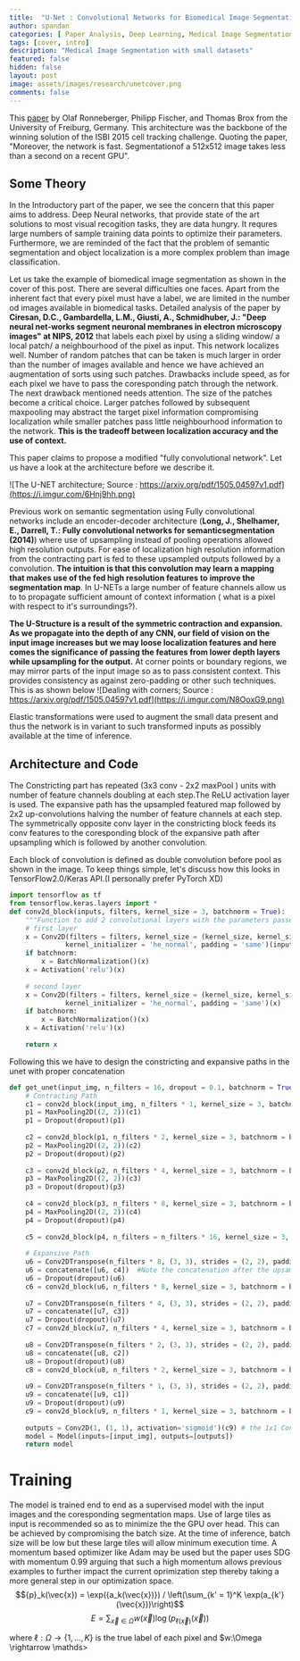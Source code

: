 ```yaml
---
title:  "U-Net : Convolutional Networks for Biomedical Image Segmentation"
author: spandan
categories: [ Paper Analysis, Deep Learning, Medical Image Segmentation ]
tags: [cover, intro]
description: "Medical Image Segmentation with small datasets"
featured: false
hidden: false
layout: post
image: assets/images/research/unetcover.png
comments: false
---
```


This <a href="https://arxiv.org/pdf/1505.04597v1.pdf">paper</a> by Olaf Ronneberger, Philipp Fischer, and Thomas Brox from the University of Freiburg, Germany. This architecture was the backbone of the winning solution of the ISBI 2015 cell tracking challenge. Quoting the paper, "Moreover,  the  network  is  fast.  Segmentationof a 512x512 image takes less than a second on a recent GPU". 

## Some Theory
In the Introductory part of the paper, we see the concern that this paper aims to address. Deep Neural networks, that provide state of the art solutions to most visual recogition tasks, they are data hungry. It requres large numbers of sample training data points to optimize their parameters. Furthermore, we are reminded of the fact that the problem of semantic segmentation and object localization is a more complex problem than image classification. 

Let us take the example of biomedical image segmentation as shown in the cover of this post. There are several difficulties one faces. Apart from the inherent fact that every pixel must have a label, we are limited in the number od images available in biomedical tasks. Detailed analysis of the paper by  **Ciresan, D.C., Gambardella, L.M., Giusti, A., Schmidhuber, J.: "Deep neural net-works segment neuronal membranes in electron microscopy images" at NIPS, 2012** that labels each pixel by using a sliding window/ a local patch/ a neighbourhood of the pixel as input. This network localizes well. Number of random patches that can be taken is much larger in order than the number of images available and hence we have achieved an augmentation of sorts using such patches. Drawbacks include speed, as for each pixel we have to pass the coresponding patch through the network. The next drawback mentioned needs attention. The size of the patches become a critical choice. Larger patches followed by subsequent maxpooling may abstract the target pixel information compromising localization while smaller patches pass little neighbourhood information to the network. **This is the tradeoff between localization accuracy and the use of context.**

This paper claims to propose a modified "fully convolutional network". Let us have a look at the architecture before we describe it.

![The U-NET architecture; Source : https://arxiv.org/pdf/1505.04597v1.pdf](https://i.imgur.com/6Hnj9hh.png)

Previous work on semantic segmentation using Fully convolutional networks include an encoder-decoder architecture
(**Long,  J.,  Shelhamer,  E.,  Darrell,  T.:  Fully  convolutional  networks  for  semanticsegmentation (2014)**) where use of upsampling instead of pooling operations allowed high resolution outputs. For ease of localization high resolution information from the contracting part is fed to these upsampled outputs followed by a convolution. **The intuition is that this convolution may learn a mapping that makes use of the fed high resolution features to improve the segmentation map**. In U-NETs a large number of feature channels allow us to to propagate sufficient amount of context information ( what is a pixel with respect to it's surroundings?).

**The U-Structure is a result of the symmetric contraction and expansion. As we propagate into the depth of any CNN, our field of vision on the input image increases but we may loose localization features and here comes the significance of passing the features from lower depth layers while upsampling for the output.** At corner points or boundary regions, we may mirror parts of the input image so as to pass consistent context. This provides consistency as against zero-padding or other such techniques. This is as shown below
![Dealing with corners; Source : https://arxiv.org/pdf/1505.04597v1.pdf](https://i.imgur.com/N8OoxG9.png)

Elastic transformations were used to augment the small data present and thus the network is in variant to such transformed inputs as possibly available at the time of inference.

## Architecture and Code
The Constricting part has repeated (3x3 conv - 2x2 maxPool ) units with number of feature channels doubling at each step.The ReLU activation layer is used. The expansive path has the upsampled featured map followed by 2x2 up-convolutions halving the number of feature channels at each step. The symmetrically opposite conv layer in the constricting block feeds its conv features to the coresponding block of the expansive path after upsampling which is followed by another convolution. 

Each block of convolution is defined as double convolution before pool as shown in the image. To keep things simple, let's discuss how this looks in TensorFlow2.0/Keras API.(I personally prefer PyTorch XD)

```python
import tensorflow as tf
from tensorflow.keras.layers import *
def conv2d_block(inputs, filters, kernel_size = 3, batchnorm = True):
    """Function to add 2 convolutional layers with the parameters passed to it"""
    # first layer
    x = Conv2D(filters = filters, kernel_size = (kernel_size, kernel_size),\
              kernel_initializer = 'he_normal', padding = 'same')(inputs)
    if batchnorm:
        x = BatchNormalization()(x)
    x = Activation('relu')(x)
    
    # second layer
    x = Conv2D(filters = filters, kernel_size = (kernel_size, kernel_size),\
              kernel_initializer = 'he_normal', padding = 'same')(x)
    if batchnorm:
        x = BatchNormalization()(x)
    x = Activation('relu')(x)
    
    return x
```
Following this we have to design the constricting and expansive paths in the unet with proper concatenation
```python
def get_unet(input_img, n_filters = 16, dropout = 0.1, batchnorm = True):
    # Contracting Path
    c1 = conv2d_block(input_img, n_filters * 1, kernel_size = 3, batchnorm = batchnorm)
    p1 = MaxPooling2D((2, 2))(c1)
    p1 = Dropout(dropout)(p1)
    
    c2 = conv2d_block(p1, n_filters * 2, kernel_size = 3, batchnorm = batchnorm)
    p2 = MaxPooling2D((2, 2))(c2)
    p2 = Dropout(dropout)(p2)
    
    c3 = conv2d_block(p2, n_filters * 4, kernel_size = 3, batchnorm = batchnorm)
    p3 = MaxPooling2D((2, 2))(c3)
    p3 = Dropout(dropout)(p3)
    
    c4 = conv2d_block(p3, n_filters * 8, kernel_size = 3, batchnorm = batchnorm)
    p4 = MaxPooling2D((2, 2))(c4)
    p4 = Dropout(dropout)(p4)
    
    c5 = conv2d_block(p4, n_filters = n_filters * 16, kernel_size = 3, batchnorm = batchnorm)
    
    # Expansive Path
    u6 = Conv2DTranspose(n_filters * 8, (3, 3), strides = (2, 2), padding = 'same')(c5)
    u6 = concatenate([u6, c4])  #Note the concatenation after the upsampling
    u6 = Dropout(dropout)(u6)
    c6 = conv2d_block(u6, n_filters * 8, kernel_size = 3, batchnorm = batchnorm)
    
    u7 = Conv2DTranspose(n_filters * 4, (3, 3), strides = (2, 2), padding = 'same')(c6)
    u7 = concatenate([u7, c3])
    u7 = Dropout(dropout)(u7)
    c7 = conv2d_block(u7, n_filters * 4, kernel_size = 3, batchnorm = batchnorm)
    
    u8 = Conv2DTranspose(n_filters * 2, (3, 3), strides = (2, 2), padding = 'same')(c7)
    u8 = concatenate([u8, c2])
    u8 = Dropout(dropout)(u8)
    c8 = conv2d_block(u8, n_filters * 2, kernel_size = 3, batchnorm = batchnorm)
    
    u9 = Conv2DTranspose(n_filters * 1, (3, 3), strides = (2, 2), padding = 'same')(c8)
    u9 = concatenate([u9, c1])
    u9 = Dropout(dropout)(u9)
    c9 = conv2d_block(u9, n_filters * 1, kernel_size = 3, batchnorm = batchnorm)
    
    outputs = Conv2D(1, (1, 1), activation='sigmoid')(c9) # the 1x1 Conv 
    model = Model(inputs=[input_img], outputs=[outputs])
    return model
```

# Training 

The model is trained end to end as a supervised model with the input images and the coresponding segmentation maps. Use of large tiles as input is recommended so as to minimize the the GPU over head. This can be achieved by compromising the batch size. At the time of inference, batch size will be low but these large tiles will allow minimum execution time. A momentum based optimizer like Adam may be used but the paper uses SDG with momentum 0.99 arguing that such a high momentum allows previous examples to further impact the current oprimization step thereby taking a more general step in our optimization space.
 $${p}_k(\vec{x}) = \exp({a_k(\vec{x})}) / \left(\sum_{k' =     1}^K \exp(a_{k'}(\vec{x}))\right)$$
$$\begin{equation}
  E = \sum_{\vec{x} \in \Omega} w(\vec{x}) \log({p}_{\ell(\vec{x})}(\vec{x}))
\end{equation}$$

where $\ell:\Omega \rightarrow \{1,\dots,K\}$ is the true label of each pixel and $w:\Omega \rightarrow \mathds>


                                                                                                                                                                                                                                              

